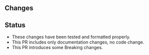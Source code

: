 ## Changes
<!-- describe what changes this PR includes and explain why are they needed -->

## Status

- These changes have been tested and formatted properly.
- This PR includes only documentation changes, no code change.
- This PR introduces some Breaking changes.
